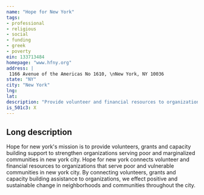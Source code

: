 ```yaml
---
name: "Hope for New York"
tags:
- professional
- religious
- social
- funding
- greek
- poverty
ein: 133713484
homepage: "www.hfny.org"
address: |
 1166 Avenue of the Americas No 1610, \nNew York, NY 10036
state: "NY"
city: "New York"
lng: 
lat: 
description: "Provide volunteer and financial resources to organizations serving the poor and marginalized of nyc"
is_501c3: X
---
```


## Long description

Hope for new york's mission is to provide volunteers, grants and capacity building support to strengthen organizations serving poor and marginalized communities in new york city. Hope for new york connects volunteer and financial resources to organizations that serve poor and vulnerable communities in new york city. By connecting volunteers, grants and capacity building assistance to organizations, we effect positive and sustainable change in neighborhoods and communities throughout the city. 
